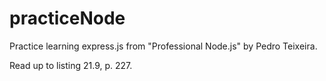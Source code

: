 # practiceNode

Practice learning express.js from "Professional Node.js" by Pedro Teixeira.  

Read up to listing 21.9, p. 227.
